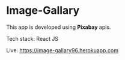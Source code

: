 # Image-Gallary
This app is developed using **Pixabay** apis.

Tech stack:
React JS

Live: https://image-gallary96.herokuapp.com
